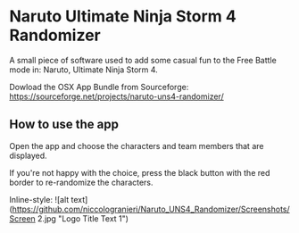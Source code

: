 # Naruto Ultimate Ninja Storm 4 Randomizer
A small piece of software used to add some casual fun to the Free Battle mode in: Naruto, Ultimate Ninja Storm 4.

Dowload the OSX App Bundle from Sourceforge: https://sourceforge.net/projects/naruto-uns4-randomizer/

## How to use the app

Open the app and choose the characters and team members that are displayed.

If you're not happy with the choice, press the black button with the red border to re-randomize the characters.

Inline-style: 
![alt text](https://github.com/niccologranieri/Naruto_UNS4_Randomizer/Screenshots/Screen 2.jpg "Logo Title Text 1")
